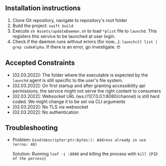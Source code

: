 
## Installation instructions

1. Clone Git repository, navigate to repository's root folder
2. Build the project: `swift build`
3. Execute `sh Assets/updateDaemon.sh` to load `*plist` file to `launchd`. This registers this service to be launched at user login. 
4. Check if the daemon runs without errors (for now...): `launchctl list | grep codeAlpha`. If there is an error, go investigate. 🤓

## Accepted Constraints

* [02.03.2022]: The folder where the executable is expected by the `launchd` agent is still specific to the user's file system. 
* [02.03.2022]: On first startup and after granting accessibility api permissions, the service might not serve the right content to consumers
* [02.03.2022]: Websocket URL (ws://127.0.0.1:8080/channel) is still hard coded. We might change it to be set via CLI arguments
* [02.03.2022]: No TLS via websocket
* [02.03.2022]: No authentication

## Troubleshooting
* Problem: `bind(descriptor:ptr:bytes:): Address already in use (errno: 48)`
  
  Solution: Running `lsof -i :8080` and killing the process with `kill {PID of the porcess}` 